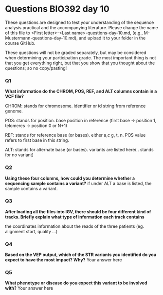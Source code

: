 
# Questions BIO392 day 10
These questions are designed to test your understanding of the sequence analysis practical and the accompanying literature. Please change the name of this file to \<First letter\>-\<Last name\>-questions-day-10.md, (e.g., M-Mustermann-questions-day-10.md), and upload it to your folder in the course GitHub.

These questions will not be graded separately, but may be considered when determining your participation grade. The most important thing is not that you get everything right, but that you show that you thought about the questions; so no copy/pasting!

### Q1
**What information do the CHROM, POS, REF, and ALT columns contain in a VCF file?**

CHROM: stands for chromosome. identifier or id string from reference genome. 

POS: stands for position. base position in reference (first base -> position 1, telomeres -> position 0 or N+1)

REF: stands for reference base (or bases). either a,c g, t, n. POS value refers to first base in this string. 

ALT: stands for alternate base (or bases). variants are listed here( . stands for no variant)

### Q2
**Using these four columns, how could you determine whether a sequencing sample contains a variant?**
if under ALT a base is listed, the sample contains a variant. 

### Q3
**After loading all the files into IGV, there should be four different kind of tracks. Briefly explain what type of information each track contains**

the coordinates
information about the reads of the three patients (eg. alignment start, quality ...)

### Q4
**Based on the VEP output, which of the STR variants you identified do you expect to have the most impact? Why?**
Your answer here

### Q5
**What phenotype or disease do you expect this variant to be involved with?**
Your answer here

